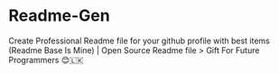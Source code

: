 # Readme-Gen
Create Professional Readme file for your github profile with best items (Readme Base Is Mine) | Open Source Readme file > Gift For Future Programmers 😊🇱🇰
